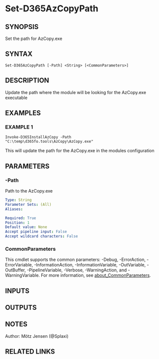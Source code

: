 ﻿---
external help file: d365fo.tools-help.xml
Module Name: d365fo.tools
online version:
schema: 2.0.0
---

# Set-D365AzCopyPath

## SYNOPSIS
Set the path for AzCopy.exe

## SYNTAX

```
Set-D365AzCopyPath [-Path] <String> [<CommonParameters>]
```

## DESCRIPTION
Update the path where the module will be looking for the AzCopy.exe executable

## EXAMPLES

### EXAMPLE 1
```
Invoke-D365InstallAzCopy -Path "C:\temp\d365fo.tools\AzCopy\AzCopy.exe"
```

This will update the path for the AzCopy.exe in the modules configuration

## PARAMETERS

### -Path
Path to the AzCopy.exe

```yaml
Type: String
Parameter Sets: (All)
Aliases:

Required: True
Position: 1
Default value: None
Accept pipeline input: False
Accept wildcard characters: False
```

### CommonParameters
This cmdlet supports the common parameters: -Debug, -ErrorAction, -ErrorVariable, -InformationAction, -InformationVariable, -OutVariable, -OutBuffer, -PipelineVariable, -Verbose, -WarningAction, and -WarningVariable. For more information, see [about_CommonParameters](http://go.microsoft.com/fwlink/?LinkID=113216).

## INPUTS

## OUTPUTS

## NOTES
Author: Mötz Jensen (@Splaxi)

## RELATED LINKS

